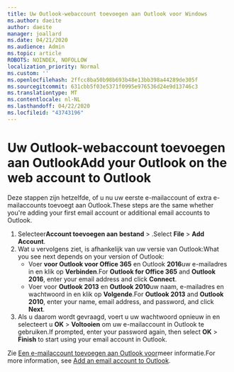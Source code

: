 ```yaml
---
title: Uw Outlook-webaccount toevoegen aan Outlook voor Windows
ms.author: daeite
author: daeite
manager: joallard
ms.date: 04/21/2020
ms.audience: Admin
ms.topic: article
ROBOTS: NOINDEX, NOFOLLOW
localization_priority: Normal
ms.custom: ''
ms.openlocfilehash: 2ffcc8ba50b98b693b48e13bb398a44289de305f
ms.sourcegitcommit: 631cbb5f03e5371f0995e976536d24e9d13746c3
ms.translationtype: MT
ms.contentlocale: nl-NL
ms.lasthandoff: 04/22/2020
ms.locfileid: "43743196"
---
```

# <a name="add-your-outlook-on-the-web-account-to-outlook"></a><span data-ttu-id="cdb2a-102">Uw Outlook-webaccount toevoegen aan Outlook</span><span class="sxs-lookup"><span data-stu-id="cdb2a-102">Add your Outlook on the web account to Outlook</span></span>

<span data-ttu-id="cdb2a-103">Deze stappen zijn hetzelfde, of u nu uw eerste e-mailaccount of extra e-mailaccounts toevoegt aan Outlook.</span><span class="sxs-lookup"><span data-stu-id="cdb2a-103">These steps are the same whether you're adding your first email account or additional email accounts to Outlook.</span></span>

1. <span data-ttu-id="cdb2a-104">Selecteer**Account toevoegen aan** **bestand** > .</span><span class="sxs-lookup"><span data-stu-id="cdb2a-104">Select **File** > **Add Account**.</span></span>
1. <span data-ttu-id="cdb2a-105">Wat u vervolgens ziet, is afhankelijk van uw versie van Outlook:</span><span class="sxs-lookup"><span data-stu-id="cdb2a-105">What you see next depends on your version of Outlook:</span></span>
    - <span data-ttu-id="cdb2a-106">Voer **voor Outlook voor Office 365** en Outlook **2016**uw e-mailadres in en klik op **Verbinden**.</span><span class="sxs-lookup"><span data-stu-id="cdb2a-106">For **Outlook for Office 365** and **Outlook 2016**, enter your email address and click **Connect**.</span></span>
    - <span data-ttu-id="cdb2a-107">Voer voor **Outlook 2013** en **Outlook 2010**uw naam, e-mailadres en wachtwoord in en klik op **Volgende**.</span><span class="sxs-lookup"><span data-stu-id="cdb2a-107">For **Outlook 2013** and **Outlook 2010**, enter your name, email address, and password, and click **Next**.</span></span>
1. <span data-ttu-id="cdb2a-108">Als u daarom wordt gevraagd, voert u uw wachtwoord opnieuw in en selecteert u **OK** > **Voltooien** om uw e-mailaccount in Outlook te gebruiken.</span><span class="sxs-lookup"><span data-stu-id="cdb2a-108">If prompted, enter your password again, then select **OK** > **Finish** to start using your email account in Outlook.</span></span>

<span data-ttu-id="cdb2a-109">Zie [Een e-mailaccount toevoegen aan Outlook voor](https://support.office.com/article/6e27792a-9267-4aa4-8bb6-c84ef146101b)meer informatie.</span><span class="sxs-lookup"><span data-stu-id="cdb2a-109">For more information, see [Add an email account to Outlook](https://support.office.com/article/6e27792a-9267-4aa4-8bb6-c84ef146101b).</span></span>